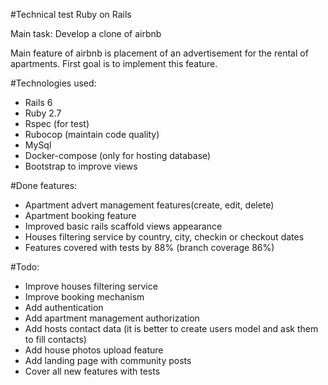 #Technical test Ruby on Rails

Main task: Develop a clone of airbnb

Main feature of airbnb is placement of an advertisement for the rental of apartments.
First goal is to implement this feature.

#Technologies used:
- Rails 6
- Ruby 2.7
- Rspec (for test)
- Rubocop (maintain code quality)
- MySql
- Docker-compose (only for hosting database)
- Bootstrap to improve views

#Done features:
- Apartment advert management features(create, edit, delete)
- Apartment booking feature
- Improved basic rails scaffold views appearance
- Houses filtering service by country, city, checkin or checkout dates
- Features covered with tests by 88% (branch coverage 86%)

#Todo:
- Improve houses filtering service
- Improve booking mechanism
- Add authentication
- Add apartment management authorization
- Add hosts contact data (it is better to create users model and ask them to fill contacts)
- Add house photos upload feature
- Add landing page with community posts
- Cover all new features with tests
